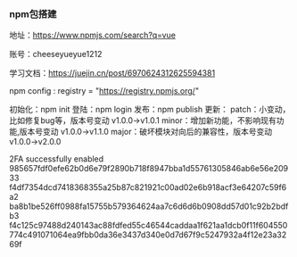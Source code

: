 ### npm包搭建
地址：https://www.npmjs.com/search?q=vue

账号：cheeseyueyue1212


学习文档：https://juejin.cn/post/6970624312625594381

npm config : registry = "https://registry.npmjs.org/" 


初始化：npm init
登陆：npm login
发布：npm publish
更新：
patch：小变动，比如修复bug等，版本号变动 v1.0.0->v1.0.1
minor：增加新功能，不影响现有功能,版本号变动 v1.0.0->v1.1.0
major：破坏模块对向后的兼容性，版本号变动 v1.0.0->v2.0.0

2FA successfully enabled
985657fdf0efe62b0d6e79f2890b718f8947bba1d55761305846ab6e56e20933
f4df7354dcd7418368355a25b87c821921c00ad02e6b918acf3e64207c59f6a2
ba8b1be526ff0988fa15755b579364624aa7c6d6d6b0908dd57d01c92b2bdfb3
f4c125c97488d240143ac88fdfed55c46544caddaa1f621aa1dcb0f11f604550
774c491071064ea9fbb0da36e3437d340e0d7d67f9c5247932a4f12e23a3269f
